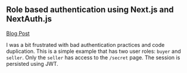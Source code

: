 ## Role based authentication using Next.js and NextAuth.js

[Blog Post](https://medium.com/@captnTardigrade/role-base-authentication-in-next-js-and-nextauth-js-8d7ddc80932f)

I was a bit frustrated with bad authentication practices and code duplication. This is a simple example that has two user roles: `buyer` and `seller`. Only the `seller` has access to the `/secret` page. The session is persisted using JWT.

